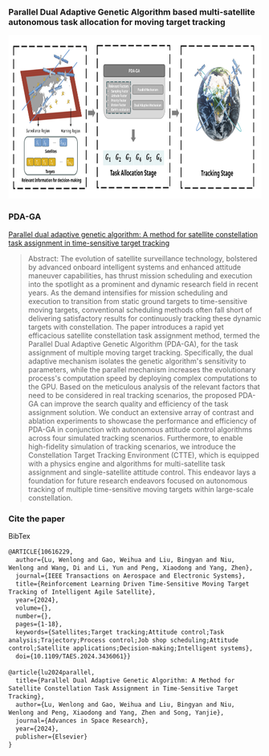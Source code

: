 ### Parallel Dual Adaptive Genetic Algorithm based multi-satellite autonomous task allocation for moving target tracking
<p align="center">
<img src="architecture.svg" width="900px" height="325px" />
</p>

### PDA-GA
[Parallel dual adaptive genetic algorithm: A method for satellite constellation task assignment in time-sensitive target tracking
](https://doi.org/10.1016/j.asr.2024.07.044)

> Abstract: The evolution of satellite surveillance technology, bolstered by advanced onboard intelligent systems and enhanced attitude maneuver capabilities, has thrust mission scheduling and execution into the spotlight as a prominent and dynamic research field in recent years. 
As the demand intensifies for mission scheduling and execution to transition from static ground targets to time-sensitive moving targets, conventional scheduling methods often fall short of delivering satisfactory results for continuously tracking these dynamic targets with constellation.
The paper introduces a rapid yet efficacious satellite constellation task assignment method, termed the Parallel Dual Adaptive Genetic Algorithm (PDA-GA), for the task assignment of multiple moving target tracking. 
Specifically, the dual adaptive mechanism isolates the genetic algorithm's sensitivity to parameters, while the parallel mechanism increases the evolutionary process's computation speed by deploying complex computations to the GPU.
Based on the meticulous analysis of the relevant factors that need to be considered in real tracking scenarios, the proposed PDA-GA can improve the search quality and efficiency of the task assignment solution. 
We conduct an extensive array of contrast and ablation experiments to showcase the performance and efficiency of PDA-GA in conjunction with autonomous attitude control algorithms across four simulated tracking scenarios. 
Furthermore, to enable high-fidelity simulation of tracking scenarios, we introduce the Constellation Target Tracking Environment (CTTE), which is equipped with a physics engine and algorithms for multi-satellite task assignment and single-satellite attitude control.
This endeavor lays a foundation for future research endeavors focused on autonomous tracking of multiple time-sensitive moving targets within large-scale constellation.

### Cite the paper
BibTex
```
@ARTICLE{10616229,
  author={Lu, Wenlong and Gao, Weihua and Liu, Bingyan and Niu, Wenlong and Wang, Di and Li, Yun and Peng, Xiaodong and Yang, Zhen},
  journal={IEEE Transactions on Aerospace and Electronic Systems}, 
  title={Reinforcement Learning Driven Time-Sensitive Moving Target Tracking of Intelligent Agile Satellite}, 
  year={2024},
  volume={},
  number={},
  pages={1-18},
  keywords={Satellites;Target tracking;Attitude control;Task analysis;Trajectory;Process control;Job shop scheduling;Attitude control;Satellite applications;Decision-making;Intelligent systems},
  doi={10.1109/TAES.2024.3436061}}

@article{lu2024parallel,
  title={Parallel Dual Adaptive Genetic Algorithm: A Method for Satellite Constellation Task Assignment in Time-Sensitive Target Tracking},
  author={Lu, Wenlong and Gao, Weihua and Liu, Bingyan and Niu, Wenlong and Peng, Xiaodong and Yang, Zhen and Song, Yanjie},
  journal={Advances in Space Research},
  year={2024},
  publisher={Elsevier}
}
```

